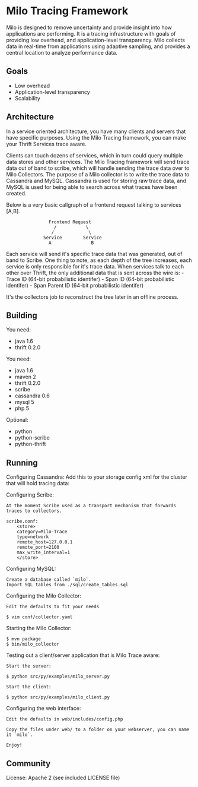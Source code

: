 
# Milo Tracing Framework

Milo is designed to remove uncertainty and provide insight into how applications are performing.
It is a tracing infrastructure with goals of providing low overhead, and application-level transparency.
Milo collects data in real-time from applications using adaptive sampling, and provides a central location
to analyze performance data.

## Goals

- Low overhead
- Application-level transparency
- Scalability

## Architecture

 In a service oriented architecture, you have many clients and servers that have specific purposes. Using the Milo
 Tracing framework, you can make your Thrift Services trace aware.

 Clients can touch dozens of services, which in turn could query multiple data stores and other services.
 The Milo Tracing framework will send trace data out of band to scribe, which will handle sending the trace data
 over to Milo Collectors. The purpose of a Milo collector is to write the trace data to Cassandra and MySQL. Cassandra
 is used for storing raw trace data, and MySQL is used for being able to search across what traces have been created.

 Below is a very basic callgraph of a frontend request talking to services [A,B].

                    Frontend Request
                      /           \
                     /             \
                  Service        Service
                    A               B

 Each service will send it's specific trace data that was generated, out of band to Scribe. One thing to note,
 as each depth of the tree increases, each service is only responsible for it's trace data. When services talk to
 each other over Thrift, the only additional data that is sent across the wire is:
    - Trace ID (64-bit probabilistic identifer)
    - Span ID (64-bit probabilistic identifer)
    - Span Parent ID (64-bit probabilistic identifer)

 It's the collectors job to reconstruct the tree later in an offline process.

## Building

You need:

- java 1.6
- thrift 0.2.0

You need:

- java 1.6
- maven 2
- thrift 0.2.0
- scribe
- cassandra 0.6
- mysql 5
- php 5

Optional:

- python
- python-scribe
- python-thrift

## Running

Configuring Cassandra:
    Add this to your storage config xml for the cluster that will hold tracing data:
        <Keyspaces>
            <Keyspace Name="Milo">
                <ColumnFamily Name="Traces" CompareWith="BytesType"/>
            </Keyspace>
        </Keyspaces>

Configuring Scribe:

    At the moment Scribe used as a transport mechanism that forwards traces to collectors.

    scribe.conf:
        <store>
        category=Milo-Trace
        type=network
        remote_host=127.0.0.1
        remote_port=2100
        max_write_interval=1
        </store>

Configuring MySQL:

    Create a database called `milo`.
    Import SQL tables from ./sql/create_tables.sql

Configuring the Milo Collector:

    Edit the defaults to fit your needs

    $ vim conf/collector.yaml

Starting the Milo Collector:

    $ mvn package
    $ bin/milo_collector

Testing out a client/server application that is Milo Trace aware:

    Start the server:

    $ python src/py/examples/milo_server.py

    Start the client:

    $ python src/py/examples/milo_client.py

Configuring the web interface:

    Edit the defaults in web/includes/config.php

    Copy the files under web/ to a folder on your webserver, you can name it `milo`.

    Enjoy!

## Community

License: Apache 2 (see included LICENSE file)
